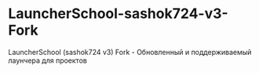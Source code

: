 # LauncherSchool-sashok724-v3-Fork
LauncherSchool (sashok724 v3) Fork - Обновленный и поддерживаемый лаунчера для проектов
